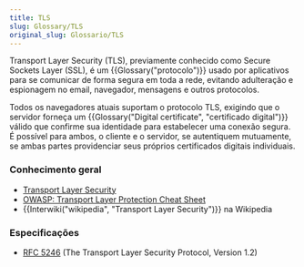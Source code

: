 ```yaml
---
title: TLS
slug: Glossary/TLS
original_slug: Glossario/TLS
---
```

Transport Layer Security (TLS), previamente conhecido como Secure Sockets Layer (SSL), é um {{Glossary("protocolo")}} usado por aplicativos para se comunicar de forma segura em toda a rede, evitando adulteração e espionagem no email, navegador, mensagens e outros protocolos.

Todos os navegadores atuais suportam o protocolo TLS, exigindo que o servidor forneça um {{Glossary("Digital certificate", "certificado digital")}} válido que confirme sua identidade para estabelecer uma conexão segura. É possível para ambos, o cliente e o servidor, se autentiquem mutuamente, se ambas partes providenciar seus próprios certificados digitais individuais.

### Conhecimento geral

- [Transport Layer Security](/pt-BR/docs/Web/Security/Transport_Layer_Security)
- [OWASP: Transport Layer Protection Cheat Sheet](https://owasp.org/index.php?title=Transport_Layer_Protection_Cheat_Sheet)
- {{Interwiki("wikipedia", "Transport Layer Security")}} na Wikipedia

### Especificações

- [RFC 5246](https://tools.ietf.org/html/rfc5246) (The Transport Layer Security Protocol, Version 1.2)
